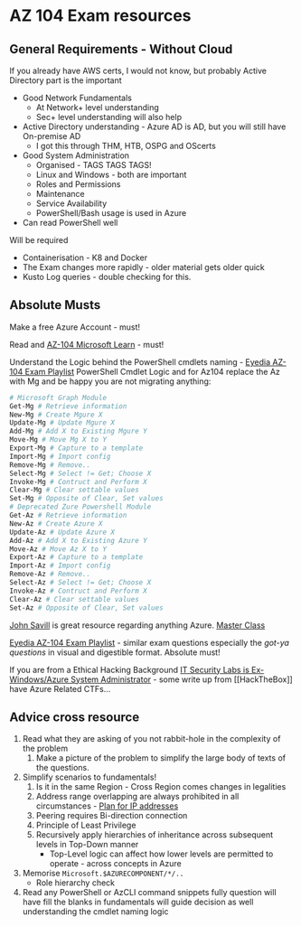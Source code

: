 #  AZ 104 Exam resources

## General Requirements - Without Cloud

If you already have AWS certs, I would not know, but probably Active Directory part is the important 

- Good Network Fundamentals 
	- At Network+ level understanding
	- Sec+ level understanding will also help
- Active Directory understanding - Azure AD is AD, but you will still have On-premise AD
	- I got this through THM, HTB, OSPG and OScerts
- Good System Administration
	- Organised - TAGS TAGS TAGS!
	- Linux and Windows - both are important
	- Roles and Permissions
	- Maintenance
	- Service Availability
	- PowerShell/Bash usage is used in Azure 
- Can read PowerShell well 

Will be required 
- Containerisation - K8 and Docker
- The Exam changes more rapidly - older material gets older quick
- Kusto Log queries - double checking for this.

## Absolute Musts

Make a free Azure Account - must!

Read and [AZ-104 Microsoft Learn](https://learn.microsoft.com/en-us/certifications/exams/az-104/) - must!

Understand the Logic behind the PowerShell cmdlets naming - [Eyedia AZ-104 Exam Playlist](https://www.youtube.com/playlist?list=PLA_CqAntXBh4DPIYCcplBWLjT3AYl1822)
PowerShell Cmdlet Logic and for Az104 replace the Az with Mg and be happy you are not migrating anything:
```powershell
# Microsoft Graph Module
Get-Mg # Retrieve information
New-Mg # Create Mgure X
Update-Mg # Update Mgure X
Add-Mg # Add X to Existing Mgure Y
Move-Mg # Move Mg X to Y
Export-Mg # Capture to a template
Import-Mg # Import config
Remove-Mg # Remove..
Select-Mg # Select != Get; Choose X
Invoke-Mg # Contruct and Perform X
Clear-Mg # Clear settable values
Set-Mg # Opposite of Clear, Set values
# Deprecated Zure Powershell Module
Get-Az # Retrieve information
New-Az # Create Azure X
Update-Az # Update Azure X
Add-Az # Add X to Existing Azure Y
Move-Az # Move Az X to Y
Export-Az # Capture to a template
Import-Az # Import config
Remove-Az # Remove..
Select-Az # Select != Get; Choose X
Invoke-Az # Contruct and Perform X
Clear-Az # Clear settable values
Set-Az # Opposite of Clear, Set values
``````


[John Savill](https://www.youtube.com/@NTFAQGuy) is great resource regarding anything Azure. [Master Class](https://www.youtube.com/playlist?list=PLlVtbbG169nGccbp8VSpAozu3w9xSQJoY)

[Eyedia AZ-104 Exam Playlist](https://www.youtube.com/playlist?list=PLA_CqAntXBh4DPIYCcplBWLjT3AYl1822) - similar exam questions especially the *got-ya questions* in visual and digestible format. Absolute must! 

If you are from a Ethical Hacking Background [IT Security Labs is Ex-Windows/Azure System Administrator](https://www.youtube.com/@ITSecurityLabs) - some write up from [[HackTheBox]] have Azure Related CTFs...

## Advice cross resource

1. Read what they are asking of you not rabbit-hole in the complexity of the problem
	1. Make a picture of the problem to simplify the large body of texts of the questions.
1. Simplify scenarios to fundamentals!
	1. Is it in the same Region - Cross Region comes changes in legalities 	
	1. Address range overlapping are always prohibited in all circumstances - [Plan for IP addresses](https://learn.microsoft.com/en-us/azure/cloud-adoption-framework/ready/azure-best-practices/plan-for-ip-addressing)
	1. Peering requires Bi-direction connection
	1. Principle of Least Privilege
	3. Recursively apply hierarchies of inheritance across subsequent levels in Top-Down manner
		- Top-Level logic can affect how lower levels are permitted to operate - across concepts in Azure
1. Memorise `Microsoft.$AZURECOMPONENT/*/..` 
	- Role hierarchy check  
1. Read any PowerShell or AzCLI command snippets fully question will have fill the blanks in fundamentals will guide decision as well understanding the cmdlet naming logic 